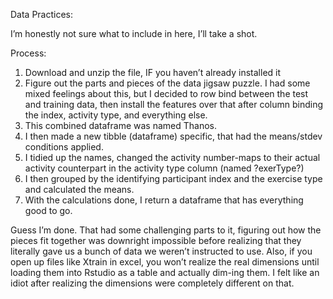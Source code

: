 Data Practices:

I’m honestly not sure what to include in here, I’ll take a shot.

Process:

1.  Download and unzip the file, IF you haven’t already installed it
2.  Figure out the parts and pieces of the data jigsaw puzzle. I had
    some mixed feelings about this, but I decided to row bind between
    the test and training data, then install the features over that
    after column binding the index, activity type, and everything else.
3.  This combined dataframe was named Thanos.
4.  I then made a new tibble (dataframe) specific, that had the
    means/stdev conditions applied.
5.  I tidied up the names, changed the activity number-maps to their
    actual activity counterpart in the activity type column (named
    ?exerType?)
6.  I then grouped by the identifying participant index and the exercise
    type and calculated the means.
7.  With the calculations done, I return a dataframe that has everything
    good to go.

Guess I’m done. That had some challenging parts to it, figuring out how
the pieces fit together was downright impossible before realizing that
they literally gave us a bunch of data we weren’t instructed to use.
Also, if you open up files like Xtrain in excel, you won’t realize the
real dimensions until loading them into Rstudio as a table and actually
dim-ing them. I felt like an idiot after realizing the dimensions were
completely different on that.
